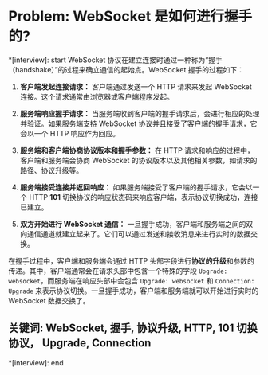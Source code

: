 # Problem: WebSocket 是如何进行握手的?

*[interview]: start
WebSocket 协议在建立连接时通过一种称为“握手（handshake）”的过程来确立通信的起始点。WebSocket 握手的过程如下：

1. **客户端发起连接请求：** 客户端通过发送一个 HTTP 请求来发起 WebSocket 连接。这个请求通常由浏览器或客户端程序发起。

2. **服务端响应握手请求：** 当服务端收到客户端的握手请求后，会进行相应的处理并验证。如果服务端支持 WebSocket 协议并且接受了客户端的握手请求，它会以一个 HTTP 响应作为回应。

3. **服务端和客户端协商协议版本和握手参数：** 在 HTTP 请求和响应的过程中，客户端和服务端会协商 WebSocket 的协议版本以及其他相关参数，如请求的路径、协议升级等。

4. **服务端接受连接并返回响应：** 如果服务端接受了客户端的握手请求，它会以一个 HTTP **101** 切换协议的响应状态码来响应客户端，表示协议切换成功，连接已建立。

5. **双方开始进行 WebSocket 通信：** 一旦握手成功，客户端和服务端之间的双向通信通道就建立起来了。它们可以通过发送和接收消息来进行实时的数据交换。

在握手过程中，客户端和服务端会通过 HTTP 头部字段进行**协议的升级**和参数的传递。其中，客户端通常会在请求头部中包含一个特殊的字段 `Upgrade: websocket`，而服务端在响应头部中会包含 `Upgrade: websocket` 和 `Connection: Upgrade` 来表示协议切换。一旦握手成功，客户端和服务端就可以开始进行实时的 WebSocket 数据交换了。

## 关键词: WebSocket, 握手, 协议升级, HTTP, 101 切换协议， Upgrade, Connection
*[interview]: end
